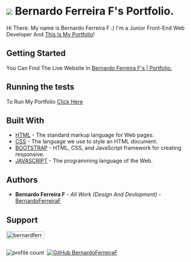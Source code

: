 # <img src="./favicon.ico"> Bernardo Ferreira F's Portfolio.

Hi There. My name is Bernardo Ferreira F :) I'm a Junior Front-End Web Developer And [This Is My Portfolio](https://bernardoferreiraf.github.io/Portfolio)!

## Getting Started

You Can Find The Live Website In [Bernardo Ferreira F's | Portfolio.](https://bernardoferreiraf.github.io/Portfolio)


## Running the tests

To Run My Portfolio [Click Here](https://bernardoferreiraf.github.io/Portfolio)


## Built With

* [HTML](https://www.w3schools.com/html/default.asp) - The standard markup language for Web pages.
* [CSS](https://www.w3schools.com/css/default.asp) - The language we use to style an HTML document.
* [BOOTSTRAP](https://www.w3schools.com/bootstrap5/index.php) - HTML, CSS, and JavaScript framework for creating responsive.
* [JAVASCRIPT](https://www.w3schools.com/js/default.asp) - The programming language of the Web.

## Authors

* **Bernardo Ferreira F** - *All Work (Design And Devlopment)* - [BernardoFerreiraF](https://github.com/bernardoferreiraf)

## Support

<a href="https://www.buymeacoffee.com/bernardferreirf"> <img align="left" src="https://cdn.buymeacoffee.com/buttons/v2/default-yellow.png" height="20" width="100" alt="bernardferreirf" /></a>

<br>
<br />

![profile count](https://komarev.com/ghpvc/?username=bernardoferreiraf&color=blue)&nbsp;
[![GitHub BernardoFerreiraF](https://img.shields.io/github/followers/bernardoferreiraf?label=follow&style=social)](https://github.com/bernardoferreiraf)&nbsp;

